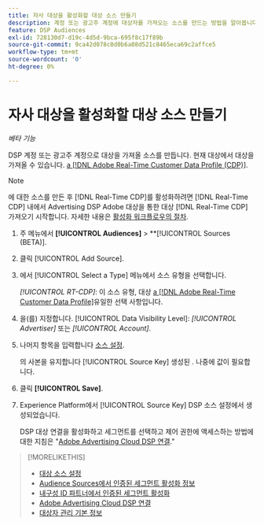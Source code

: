 ```yaml
---
title: 자사 대상을 활성화할 대상 소스 만들기
description: 계정 또는 광고주 계정에 대상자를 가져오는 소스를 만드는 방법을 알아봅니다.
feature: DSP Audiences
exl-id: 728130d7-d19c-4d5d-9bca-695f8c17f89b
source-git-commit: 9ca42d078c0d0b6a08d521c8465eca69c2affce5
workflow-type: tm+mt
source-wordcount: '0'
ht-degree: 0%

---
```


# 자사 대상을 활성화할 대상 소스 만들기

*베타 기능*

<!-- Will this remain for admin users/Adobe account teams only? -->

DSP 계정 또는 광고주 계정으로 대상을 가져올 소스를 만듭니다. 현재 대상에서 대상을 가져올 수 있습니다. [a [!DNL Adobe Real-Time Customer Data Profile (CDP)]](https://experienceleague.adobe.com/docs/experience-platform/rtcdp/overview.html).

>[!NOTE]
>
>에 대한 소스를 만든 후 [!DNL Real-Time CDP]를 활성화하려면 [!DNL Real-Time CDP] 내에서 Advertising DSP Adobe 대상을 통한 대상 [!DNL Real-Time CDP] 가져오기 시작합니다. 자세한 내용은 [활성화 워크플로우의 절차](source-about.md#workflow-sources).

1. 주 메뉴에서 **[!UICONTROL Audiences]** > **[!UICONTROL Sources (BETA)].

1. 클릭 [!UICONTROL Add Source].

1. 에서 [!UICONTROL Select a Type] 메뉴에서 소스 유형을 선택합니다.

   *[!UICONTROL RT-CDP]*: 이 소스 유형, 대상 [a [!DNL Adobe Real-Time Customer Data Profile]](source-about.md)유일한 선택 사항입니다.

1. 을(를) 지정합니다. [!UICONTROL Data Visibility Level]: *[!UICONTROL Advertiser]* 또는 *[!UICONTROL Account]*.

1. 나머지 항목을 입력합니다 [소스 설정](source-settings.md).

   의 사본을 유지합니다 [!UICONTROL Source Key] 생성된 . 나중에 값이 필요합니다.

1. 클릭 **[!UICONTROL Save]**.

1. Experience Platform에서 [!UICONTROL Source Key] DSP 소스 설정에서 생성되었습니다.

   DSP 대상 연결을 활성화하고 세그먼트를 선택하고 제어 권한에 액세스하는 방법에 대한 지침은 &quot;[Adobe Advertising Cloud DSP 연결](https://experienceleague.adobe.com/docs/experience-platform/destinations/catalog/advertising/adobe-advertising-cloud-connection.html).&quot;

>[!MORELIKETHIS]
>
>* [대상 소스 설정](source-settings.md)
>* [Audience Sources에서 인증된 세그먼트 활성화 정보](source-about.md)
>* [내구성 ID 파트너에서 인증된 세그먼트 활성화](source-durable-id.md)<!-- title?-->
>* [Adobe Advertising Cloud DSP 연결](https://experienceleague.adobe.com/docs/experience-platform/destinations/catalog/advertising/adobe-advertising-cloud-connection.html)
>* [대상자 관리 기본 정보](/help/dsp/audiences/audience-about.md)

